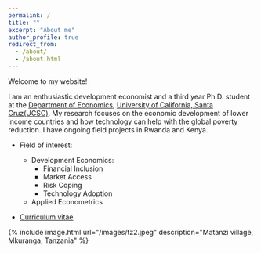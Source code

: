 ```yaml
---
permalink: /
title: ""
excerpt: "About me"
author_profile: true
redirect_from: 
  - /about/
  - /about.html
---
```








Welcome to my website! 

I am an enthusiastic development economist and a third year Ph.D. student at the [Department of Economics](https://economics.ucsc.edu/), [University of California, Santa Cruz(UCSC)](https://www.ucsc.edu/). My research focuses on the economic development of lower income countries and how technology can help with the global poverty reduction. I have ongoing field projects in Rwanda and Kenya.

* Field of interest: 
	* Development Economics: 
		* Financial Inclusion
		* Market Access
		* Risk Coping
		* Technology Adoption
	* Applied Econometrics

* [Curriculum vitae](/files/CV_GuanghongXu.pdf)


{% include image.html url="/images/tz2.jpeg" description="Matanzi village, Mkuranga, Tanzania" %}
